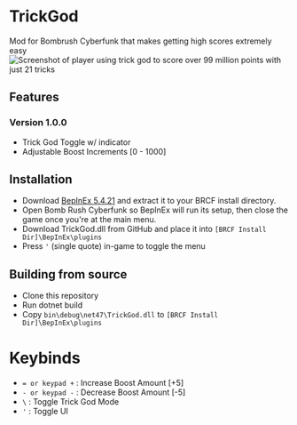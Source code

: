 # TrickGod
Mod for Bombrush Cyberfunk that makes getting high scores extremely easy
![Screenshot of player using trick god to score over 99 million points with just 21 tricks](/assets/Screenshot_TrickGod.png)


## Features
### Version 1.0.0
- Trick God Toggle w/ indicator
- Adjustable Boost Increments [0 - 1000]

## Installation
- Download [BepInEx 5.4.21](https://github.com/BepInEx/BepInEx/releases/tag/v5.4.21) and extract it to your BRCF install directory.
- Open Bomb Rush Cyberfunk so BepInEx will run its setup, then close the game once you're at the main menu.
- Download TrickGod.dll from GitHub and place it into `[BRCF Install Dir]\BepInEx\plugins`
- Press `'` (single quote) in-game to toggle the menu

## Building from source
- Clone this repository
- Run dotnet build
- Copy `bin\debug\net47\TrickGod.dll` to `[BRCF Install Dir]\BepInEx\plugins`

# Keybinds
- `= or keypad +` : Increase Boost Amount [+5]
- `- or keypad -` : Decrease Boost Amount [-5]
- `\` : Toggle Trick God Mode
- `'` : Toggle UI

